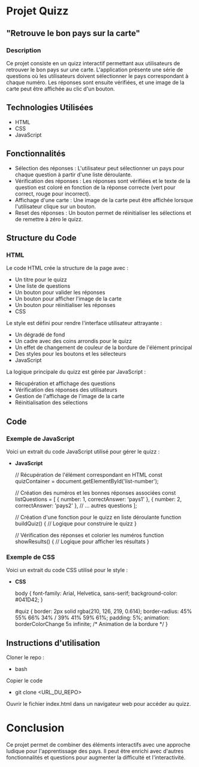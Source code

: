 
# Projet Quizz 
## "Retrouve le bon pays sur la carte"

### Description
Ce projet consiste en un quizz interactif permettant aux utilisateurs de retrouver le bon pays sur une carte. L'application présente une série de questions où les utilisateurs doivent sélectionner le pays correspondant à chaque numéro. Les réponses sont ensuite vérifiées, et une image de la carte peut être affichée au clic d'un bouton.

## Technologies Utilisées
- HTML
- CSS
- JavaScript
## Fonctionnalités
- Sélection des réponses : L'utilisateur peut sélectionner un pays pour chaque question à partir d'une liste déroulante.
- Vérification des réponses : Les réponses sont vérifiées et le texte de la question est coloré en fonction de la réponse correcte (vert pour correct, rouge pour incorrect).
- Affichage d'une carte : Une image de la carte peut être affichée lorsque l'utilisateur clique sur un bouton.
- Reset des réponses : Un bouton permet de réinitialiser les sélections et de remettre à zéro le quizz.
## Structure du Code
### HTML
Le code HTML crée la structure de la page avec :

- Un titre pour le quizz
- Une liste de questions
- Un bouton pour valider les réponses
- Un bouton pour afficher l'image de la carte
- Un bouton pour réinitialiser les réponses
- CSS

Le style est défini pour rendre l'interface utilisateur attrayante :

- Un dégradé de fond
- Un cadre avec des coins arrondis pour le quizz
- Un effet de changement de couleur de la bordure de l'élément principal
- Des styles pour les boutons et les sélecteurs
- JavaScript

La logique principale du quizz est gérée par JavaScript :

- Récupération et affichage des questions
- Vérification des réponses des utilisateurs
- Gestion de l'affichage de l'image de la carte
- Réinitialisation des sélections

## Code
### Exemple de JavaScript
Voici un extrait du code JavaScript utilisé pour gérer le quizz :

- **JavaScript**
  

     // Récupération de l'élément correspondant en HTML const quizContainer = document.getElementById('list-number');
    
    // Création des numéros et les bonnes réponses associées const listQuestions = [
        { number: 1, correctAnswer: 'pays1' },
        { number: 2, correctAnswer: 'pays2' },
        // ... autres questions ];
    
    // Création d'une fonction pour le quizz en liste déroulante function buildQuiz() {
        // Logique pour construire le quizz }
    
    // Vérification des réponses et colorier les numéros function showResults() {
        // Logique pour afficher les résultats }

### Exemple de CSS
Voici un extrait du code CSS utilisé pour le style :

- **CSS**

    body {
        font-family: Arial, Helvetica, sans-serif;
        background-color: #041D42;
    }
    
    #quiz {
        border: 2px solid rgba(210, 126, 219, 0.614);
        border-radius: 45% 55% 66% 34% / 39% 41% 59% 61%;
        padding: 5%;
        animation: borderColorChange 5s infinite; /* Animation de la bordure */
    }

## Instructions d'utilisation
Cloner le repo :
- bash

Copier le code
- git clone <URL_DU_REPO>

Ouvrir le fichier index.html dans un navigateur web pour accéder au quizz.


# Conclusion
Ce projet permet de combiner des éléments interactifs avec une approche ludique pour l'apprentissage des pays. Il peut être enrichi avec d'autres fonctionnalités et questions pour augmenter la difficulté et l'interactivité.

